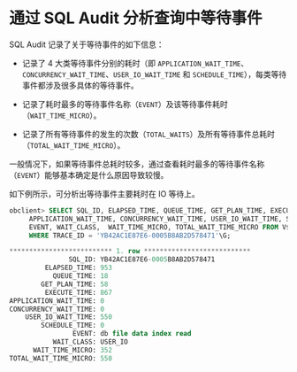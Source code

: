 # 通过 SQL Audit 分析查询中等待事件

SQL Audit 记录了关于等待事件的如下信息：

* 记录了 4 大类等待事件分别的耗时（即 `APPLICATION_WAIT_TIME`、`CONCURRENCY_WAIT_TIME`、`USER_IO_WAIT_TIME` 和 `SCHEDULE_TIME`），每类等待事件都涉及很多具体的等待事件。

* 记录了耗时最多的等待事件名称（`EVENT`）及该等待事件耗时（`WAIT_TIME_MICRO`）。

* 记录了所有等待事件的发生的次数（`TOTAL_WAITS`）及所有等待事件总耗时（`TOTAL_WAIT_TIME_MICRO`）。

一般情况下，如果等待事件总耗时较多，通过查看耗时最多的等待事件名称（`EVENT`）能够基本确定是什么原因导致较慢。

如下例所示，可分析出等待事件主要耗时在 IO 等待上。

```sql
obclient> SELECT SQL_ID, ELAPSED_TIME, QUEUE_TIME, GET_PLAN_TIME, EXECUTE_TIME, 
     APPLICATION_WAIT_TIME, CONCURRENCY_WAIT_TIME, USER_IO_WAIT_TIME, SCHEDULE_TIME,
     EVENT, WAIT_CLASS,  WAIT_TIME_MICRO, TOTAL_WAIT_TIME_MICRO FROM V$OB_SQL_AUDIT 
     WHERE TRACE_ID = 'YB42AC1E87E6-0005B8AB2D578471'\G;

************************** 1. row ***************************
               SQL_ID: YB42AC1E87E6-0005B8AB2D578471
         ELAPSED_TIME: 953
           QUEUE_TIME: 18
        GET_PLAN_TIME: 58
         EXECUTE_TIME: 867
APPLICATION_WAIT_TIME: 0
CONCURRENCY_WAIT_TIME: 0
    USER_IO_WAIT_TIME: 550
        SCHEDULE_TIME: 0
                EVENT: db file data index read
           WAIT_CLASS: USER_IO
      WAIT_TIME_MICRO: 352
TOTAL_WAIT_TIME_MICRO: 550
```
